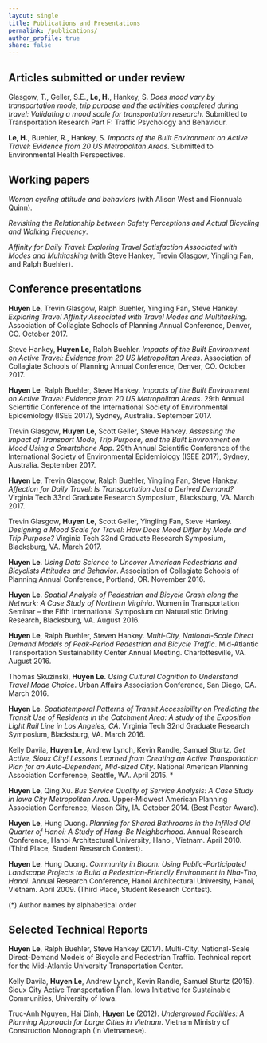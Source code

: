 ```yaml
---
layout: single
title: Publications and Presentations
permalink: /publications/
author_profile: true
share: false
---
```

## Articles submitted or under review

Glasgow, T., Geller, S.E., **Le, H.**, Hankey, S. _Does mood vary by transportation mode, trip purpose and the activities completed during travel: Validating a mood scale for transportation research_. Submitted to Transportation Research Part F: Traffic Psychology and Behaviour. 

**Le, H.**, Buehler, R., Hankey, S. _Impacts of the Built Environment on Active Travel: Evidence from 20 US Metropolitan Areas_. Submitted to Environmental Health Perspectives. 

## Working papers

_Women cycling attitude and behaviors_ (with Alison West and Fionnuala Quinn). 

_Revisiting the Relationship between Safety Perceptions and Actual Bicycling and Walking Frequency_. 

_Affinity for Daily Travel: Exploring Travel Satisfaction Associated with Modes and Multitasking_ (with Steve Hankey, Trevin Glasgow, Yingling Fan, and Ralph Buehler). 

## Conference presentations

**Huyen Le**, Trevin Glasgow, Ralph Buehler, Yingling Fan, Steve Hankey. _Exploring Travel Affinity Associated with Travel Modes and Multitasking_. Association of Collagiate Schools of Planning Annual Conference, Denver, CO. October 2017. 

Steve Hankey, **Huyen Le**, Ralph Buehler. _Impacts of the Built Environment on Active Travel: Evidence from 20 US Metropolitan Areas_. Association of Collagiate Schools of Planning Annual Conference, Denver, CO. October 2017. 

**Huyen Le**, Ralph Buehler, Steve Hankey. _Impacts of the Built Environment on Active Travel: Evidence from 20 US Metropolitan Areas_. 29th Annual Scientific Conference of the International Society of Environmental Epidemiology (ISEE 2017), Sydney, Australia. September 2017.

Trevin Glasgow, **Huyen Le**, Scott Geller, Steve Hankey. _Assessing the Impact of Transport Mode, Trip Purpose, and the Built Environment on Mood Using a Smartphone App_. 29th Annual Scientific Conference of the International Society of Environmental Epidemiology (ISEE 2017), Sydney, Australia. September 2017. 

**Huyen Le**, Trevin Glasgow, Ralph Buehler, Yingling Fan, Steve Hankey. _Affection for Daily Travel: Is Transportation Just a Derived Demand?_ Virginia Tech 33nd Graduate Research Symposium, Blacksburg, VA. March 2017.

Trevin Glasgow, **Huyen Le**, Scott Geller, Yingling Fan, Steve Hankey. _Designing a Mood Scale for Travel: How Does Mood Differ by Mode and Trip Purpose?_ Virginia Tech 33nd Graduate Research Symposium, Blacksburg, VA. March 2017.

**Huyen Le**. _Using Data Science to Uncover American Pedestrians and Bicyclists Attitudes and Behavior_. Association of Collagiate Schools of Planning Annual Conference, Portland, OR. November 2016.

**Huyen Le**. _Spatial Analysis of Pedestrian and Bicycle Crash along the Network: A Case Study of Northern Virginia_. Women in Transportation Seminar – the Fifth International Symposium on Naturalistic Driving Research, Blacksburg, VA. August 2016.

**Huyen Le**, Ralph Buehler, Steven Hankey. _Multi-City, National-Scale Direct Demand Models of Peak-Period Pedestrian and Bicycle Traffic_. Mid-Atlantic Transportation Sustainability Center Annual Meeting. Charlottesville, VA. August 2016.

Thomas Skuzinski, **Huyen Le**. _Using Cultural Cognition to Understand Travel Mode Choice_. Urban Affairs Association Conference, San Diego, CA. March 2016.

**Huyen Le**. _Spatiotemporal Patterns of Transit Accessibility on Predicting the Transit Use of Residents in the Catchment Area: A study of the Exposition Light Rail Line in Los Angeles, CA_.  Virginia Tech 32nd Graduate Research Symposium, Blacksburg, VA. March 2016.

Kelly Davila, **Huyen Le**, Andrew Lynch, Kevin Randle, Samuel Sturtz. _Get Active, Sioux City! Lessons Learned from Creating an Active Transportation Plan for an Auto-Dependent, Mid-sized City_. National American Planning Association Conference, Seattle, WA. April 2015. *

**Huyen Le**, Qing Xu. _Bus Service Quality of Service Analysis: A Case Study in Iowa City Metropolitan Area_. Upper-Midwest American Planning Association Conference, Mason City, IA. October 2014. (Best Poster Award).

**Huyen Le**, Hung Duong. _Planning for Shared Bathrooms in the Infilled Old Quarter of Hanoi: A Study of Hang-Be Neighborhood_. Annual Research Conference, Hanoi Architectural University, Hanoi, Vietnam. April 2010. (Third Place, Student Research Contest).

**Huyen Le**, Hung Duong. _Community in Bloom: Using Public-Participated Landscape Projects to Build a Pedestrian-Friendly Environment in Nha-Tho, Hanoi_. Annual Research Conference, Hanoi Architectural University, Hanoi, Vietnam. April 2009. (Third Place, Student Research Contest).

(*) Author names by alphabetical order

## Selected Technical Reports

**Huyen Le**, Ralph Buehler, Steve Hankey (2017). Multi-City, National-Scale Direct-Demand Models of Bicycle and Pedestrian Traffic. Technical report for the Mid-Atlantic University Transportation Center. 

Kelly Davila, **Huyen Le**, Andrew Lynch, Kevin Randle, Samuel Sturtz (2015). Sioux City Active Transportation Plan. Iowa Initiative for Sustainable Communities, University of Iowa.

Truc-Anh Nguyen, Hai Dinh, **Huyen Le** (2012). _Underground Facilities: A Planning Approach for Large Cities in Vietnam_. Vietnam Ministry of Construction Monograph (In Vietnamese).
